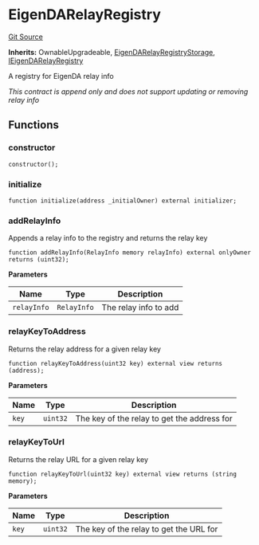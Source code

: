 # EigenDARelayRegistry
[Git Source](https://github.com/Layr-Labs/eigenda/blob/f0d0dc5708f7e00684e5f5d89ab0227171768419/src/core/EigenDARelayRegistry.sol)

**Inherits:**
OwnableUpgradeable, [EigenDARelayRegistryStorage](/src/core/EigenDARelayRegistryStorage.sol/abstract.EigenDARelayRegistryStorage.md), [IEigenDARelayRegistry](/src/interfaces/IEigenDARelayRegistry.sol/interface.IEigenDARelayRegistry.md)

A registry for EigenDA relay info

*This contract is append only and does not support updating or removing relay info*


## Functions
### constructor


```solidity
constructor();
```

### initialize


```solidity
function initialize(address _initialOwner) external initializer;
```

### addRelayInfo

Appends a relay info to the registry and returns the relay key


```solidity
function addRelayInfo(RelayInfo memory relayInfo) external onlyOwner returns (uint32);
```
**Parameters**

|Name|Type|Description|
|----|----|-----------|
|`relayInfo`|`RelayInfo`|The relay info to add|


### relayKeyToAddress

Returns the relay address for a given relay key


```solidity
function relayKeyToAddress(uint32 key) external view returns (address);
```
**Parameters**

|Name|Type|Description|
|----|----|-----------|
|`key`|`uint32`|The key of the relay to get the address for|


### relayKeyToUrl

Returns the relay URL for a given relay key


```solidity
function relayKeyToUrl(uint32 key) external view returns (string memory);
```
**Parameters**

|Name|Type|Description|
|----|----|-----------|
|`key`|`uint32`|The key of the relay to get the URL for|


